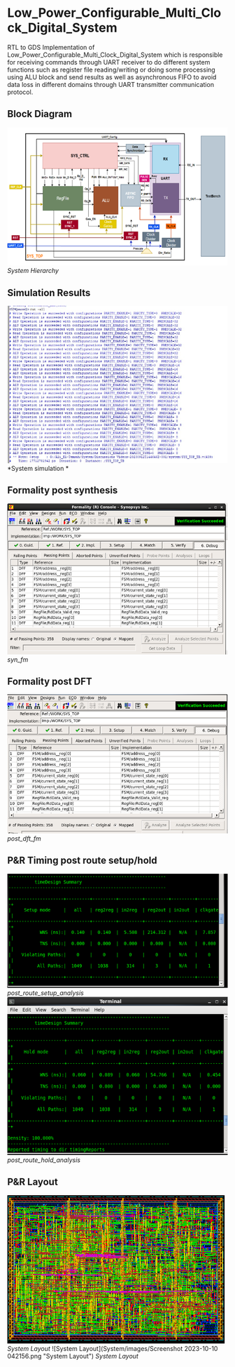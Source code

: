 # Low_Power_Configurable_Multi_Clock_Digital_System
RTL to GDS Implementation of Low_Power_Configurable_Multi_Clock_Digital_System which is responsible for receiving commands through UART receiver to do different system functions such as register file reading/writing or doing some processing using ALU block and send results as well as asynchronous FIFO to avoid data loss in different domains through UART transmitter communication protocol.

## Block Diagram 
![Sys](System/images/system.png "Sys_TOP") *System Hierarchy*

## Simulation Results
![Sys_sim](System/images/simresult.jpeg "Sys_TOP_TB") *System simulation *

## Formality post synthesis 
![syn_fm](System/images/synfm.png "Sys_TOP_Synthesis") *syn_fm*

## Formality post DFT 
![post_dft_fm](System/images/postdftfm.png "Sys_TOP_DFT") *post_dft_fm*

## P&R Timing post route setup/hold 
![post_route_setup_analysis](System/images/setuppostroute.png "post_route_setup_analysis") *post_route_setup_analysis*
![post_route_hold_analysis](System/images/holdtimingpostroute.png "post_route_hold_analysis") *post_route_hold_analysis*

## P&R Layout 
![System Layout](System/images/1.png "System Layout") *System Layout*
![System Layout](System/images/Screenshot 2023-10-10 042156.png "System Layout") *System Layout*
